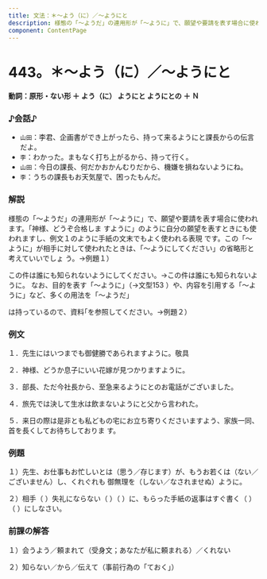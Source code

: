 ```yaml
---
title: 文法：＊～よう（に）／～ようにと
description: 様態の「～ようだ」の連用形が「～ように」で、願望や要請を表す場合に使われます。「神様、どうぞ合格しま すように」のように自分の願望を表すときにも使われますし、例文１のように手紙の文末でもよく使われる表現 です。この「～ように」が相手に対して使われたときは、「～ようにしてください」の省略形と考えていいでしょ う。→例題１）
component: ContentPage
---
```



# 443。＊～よう（に）／～ようにと
#### 動詞：原形・ない形 ＋ よう（に） ようにと ようにとの ＋ Ｎ
### ♪会話♪
- `山田`：李君、企画書ができ上がったら、持って来るようにと課長からの伝言だよ。
- `李`：わかった。まもなく打ち上がるから、持って行く。
- `山田`：今日の課長、何だかおかんむりだから、機嫌を損ねないようにね。
- `李`：うちの課長もお天気屋で、困ったもんだ。
### 解説
様態の「～ようだ」の連用形が「～ように」で、願望や要請を表す場合に使われます。「神様、どうぞ合格しま すように」のように自分の願望を表すときにも使われますし、例文１のように手紙の文末でもよく使われる表現 です。この「～ように」が相手に対して使われたときは、「～ようにしてください」の省略形と考えていいでしょ う。→例題１）

この件は誰にも知られないようにしてください。→この件は誰にも知られないように。 なお、目的を表す「～ように」（→文型153 ）や、内容を引用する「～ように」など、多くの用法を「～ようだ」

は持っているので、資料｢を参照してください。→例題２）
### 例文
１．先生にはいつまでも御健勝であられますように。敬具

２．神様、どうか息子にいい花嫁が見つかりますように。

３．部長、ただ今社長から、至急来るようにとのお電話がございました。

４．旅先では決して生水は飲まないようにと父から言われた。

５．来日の際は是非とも私どもの宅にお立ち寄りくださいますよう、家族一同、首を長くしてお待ちしておりま す。
### 例題
１）先生、お仕事もお忙しいとは（思う／存じます）が、もうお若くは（ない／ございません）し、くれぐれも 御無理を（しない／なされませぬ）ように。

２）相手（ ）失礼にならない（ ）（ ）に、もらった手紙の返事はすぐ書く（ ）（ ）にしなさい。
### 前課の解答
１）会うよう／頼まれて（受身文；あなたが私に頼まれる）／くれない

２）知らない／から／伝えて（事前行為の「ておく」）
